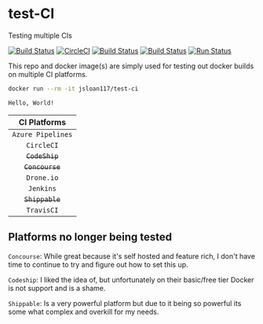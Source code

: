 # test-CI

Testing multiple CIs

[![Build Status](http://drone.macksarchive.com/api/badges/jsloan117/test-CI/status.svg?ref=refs/heads/dev)](http://drone.macksarchive.com/jsloan117/test-CI)
[![CircleCI](https://circleci.com/gh/jsloan117/test-CI/tree/dev.svg?style=svg)](https://circleci.com/gh/jsloan117/test-CI/tree/dev)
[![Build Status](https://travis-ci.org/jsloan117/test-CI.svg?branch=dev)](https://travis-ci.org/jsloan117/test-CI)
[![Build Status](https://dev.azure.com/jsloan117/docker-containers/_apis/build/status/test-CI?branchName=dev)](https://dev.azure.com/jsloan117/docker-containers/_build/latest?definitionId=7&branchName=dev)
[![Run Status](https://api.shippable.com/projects/5dc0e6b169077d0006243753/badge?branch=dev)](https://app.shippable.com/github/jsloan117/test-CI/dashboard)

This repo and docker image(s) are simply used for testing out docker builds on multiple CI platforms.

```bash
docker run --rm -it jsloan117/test-ci

Hello, World!

```

| CI Platforms       |
|:------------------:|
| `Azure Pipelines`  |
| `CircleCI`         |
|<s> `CodeShip`</s>  |
|<s> `Concourse`</s> |
| `Drone.io`         |
| `Jenkins`          |
|<s> `Shippable`</s> |
| `TravisCI`         |

## Platforms no longer being tested

`Concourse`: While great because it's self hosted and feature rich, I don't have time to continue to try and figure out how to set this up.

`Codeship`: I liked the idea of, but unfortunately on their basic/free tier Docker is not support and is a shame.

`Shippable`: Is a very powerful platform but due to it being so powerful its some what complex and overkill for my needs.
